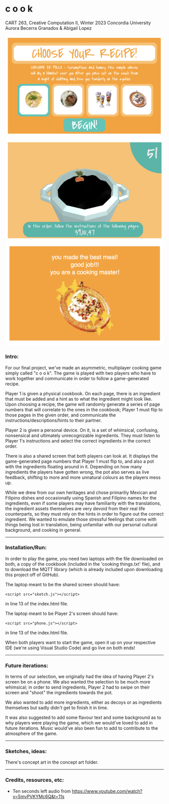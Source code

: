 # c o o k

CART 263, Creative Computation II, Winter 2023
Concordia University
Aurora Becerra Granados & Abigail Lopez

![menu](screenshots/menu.png)
![pot](screenshots/potReal.png)
![end](screenshots/endScreen.png)

### Intro:
For our final project, we've made an asymmetric, multiplayer cooking game simply called "c o o k". The game is played with two players who have to work together and communicate in order to follow a game-generated recipe. 

Player 1 is given a physical cookbook. On each page, there is an ingredient that must be added and a hint as to what the ingredient might look like. Upon choosing a recipe, the game will randomly generate a series of page numbers that will correlate to the ones in the cookbook; Player 1 must flip to those pages in the given order, and communicate the instructions/descriptions/hints to their partner.

Player 2 is given a personal device. On it, is a set of whimsical, confusing, nonsensical and ultimately unrecognizable ingredients. They must listen to Player 1's instructions and select the correct ingredients in the correct order.

There is also a shared screen that both players can look at. It displays the game-generated page numbers that Player 1 must flip to, and also a pot with the ingredients floating around in it. Depending on how many ingredients the players have gotten wrong, the pot also serves as live feedback, shifting to more and more unnatural colours as the players mess up.

While we drew from our own heritages and chose primariliy Mexican and Filipino dishes and occasionally using Spanish and Filipino names for the ingredients, even if some players may have familiarity with the translations, the ingredient assets themselves are very devoid from their real life counterparts, so they must rely on the hints in order to figure out the correct ingredient. We wanted to emulate those stressful feelings that come with things being lost in translation, being unfamiliar with our personal cultural background, and cooking in general. 

-------------------------------------------------------------

### Installation/Run:
In order to play the game, you need two laptops with the file downloaded on both, a copy of the cookbook (included in the 'cooking things.txt' file), and to download the MQTT library (which is already included upon downloading this project off of GitHub).

The laptop meant to be the shared screen should have:
```
<script src="sketch.js"></script>
```
in line 13 of the index.html file. 

The laptop meant to be Player 2's screen should have:
```
<script src="phone.js"></script>
```
in line 13 of the index.html file.

When both players want to start the game, open it up on your respective IDE (we're using Visual Studio Code) and go live on both ends!

-------------------------------------------------------------

### Future iterations:
In terms of our selection, we originally had the idea of having Player 2's screen be on a phone. We also wanted the selection to be much more whimsical; in order to send ingredients, Player 2 had to swipe on their screen and "shoot" the ingredients towards the pot.

We also wanted to add more ingredients, either as decoys or as ingredients themselves but sadly didn't get to finish it in time.

It was also suggested to add some flavour text and some background as to why players were playing the game, which we would've loved to add in future iterations. Music would've also been fun to add to contribute to the atmosphere of the game.

-------------------------------------------------------------

### Sketches, ideas:
There's concept art in the concept art folder.

-------------------------------------------------------------

### Credits, resources, etc:
- Ten seconds left audio from https://www.youtube.com/watch?v=5mvPVKYMc6Q&t=11s
